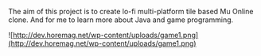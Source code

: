 The aim of this project is to create lo-fi multi-platform tile based Mu Online clone. And for me to learn more about Java and game programming.

![http://dev.horemag.net/wp-content/uploads/game1.png](http://dev.horemag.net/wp-content/uploads/game1.png)